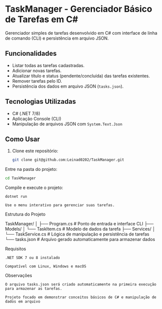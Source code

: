 # TaskManager - Gerenciador Básico de Tarefas em C#

Gerenciador simples de tarefas desenvolvido em C# com interface de linha de comando (CLI) e persistência em arquivo JSON.

## Funcionalidades

- Listar todas as tarefas cadastradas.
- Adicionar novas tarefas.
- Atualizar título e status (pendente/concluída) das tarefas existentes.
- Remover tarefas pelo ID.
- Persistência dos dados em arquivo JSON (`tasks.json`).

## Tecnologias Utilizadas

- C# (.NET 7/8)
- Aplicação Console (CLI)
- Manipulação de arquivos JSON com `System.Text.Json`

## Como Usar

1. Clone este repositório:

   ```bash
   git clone git@github.com:Leinad0202/TaskManager.git

Entre na pasta do projeto:
  ```bash
  cd TaskManager
```
Compile e execute o projeto:

    dotnet run

    Use o menu interativo para gerenciar suas tarefas.

Estrutura do Projeto

TaskManager/
│
├── Program.cs          # Ponto de entrada e interface CLI
├── Models/
│   └── TaskItem.cs     # Modelo de dados da tarefa
├── Services/
│   └── TaskService.cs  # Lógica de manipulação e persistência de tarefas
└── tasks.json          # Arquivo gerado automaticamente para armazenar dados

Requisitos

    .NET SDK 7 ou 8 instalado

    Compatível com Linux, Windows e macOS

Observações

    O arquivo tasks.json será criado automaticamente na primeira execução para armazenar as tarefas.

    Projeto focado em demonstrar conceitos básicos de C# e manipulação de dados em arquivo
